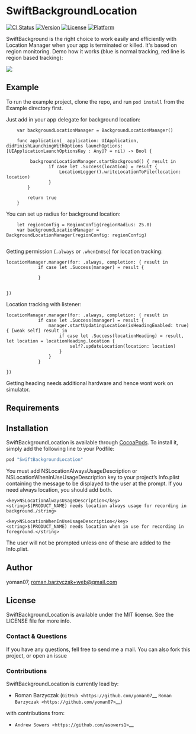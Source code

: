 # SwiftBackgroundLocation

[![CI Status](http://img.shields.io/travis/yoman07/SwiftBackgroundLocation.svg?style=flat)](https://travis-ci.org/yoman07/SwiftBackgroundLocation)
[![Version](https://img.shields.io/cocoapods/v/SwiftBackgroundLocation.svg?style=flat)](http://cocoapods.org/pods/SwiftBackgroundLocation)
[![License](https://img.shields.io/cocoapods/l/SwiftBackgroundLocation.svg?style=flat)](http://cocoapods.org/pods/SwiftBackgroundLocation)
[![Platform](https://img.shields.io/cocoapods/p/SwiftBackgroundLocation.svg?style=flat)](http://cocoapods.org/pods/SwiftBackgroundLocation)

SwiftBackground is the right choice to work easily and efficiently with Location Manager when your app is terminated or killed. It's based on region monitoring. Demo how it works (blue is normal tracking, red line is region based tracking):

![](https://media.giphy.com/media/xUA7biAFYmwE8IKcDe/source.gif)



## Example

To run the example project, clone the repo, and run `pod install` from the Example directory first.

Just add in your app delegate for background location:

```
    var backgroundLocationManager = BackgroundLocationManager()
    
    func application(_ application: UIApplication, didFinishLaunchingWithOptions launchOptions: [UIApplicationLaunchOptionsKey : Any]? = nil) -> Bool {
        
         backgroundLocationManager.startBackground() { result in
                if case let .Success(location) = result {
                    LocationLogger().writeLocationToFile(location: location)
                }
        }

        return true
    }
```

You can set up radius for background location:

```
    let regionConfig = RegionConfig(regionRadius: 25.0)
    var backgroundLocationManager = BackgroundLocationManager(regionConfig: regionConfig) 
    
```

Getting permission (`.always` or `.whenInUse`) for location tracking:

```
locationManager.manager(for: .always, completion: { result in
            if case let .Success(manager) = result {
                
            }


})
```

Location tracking with listener:

```
locationManager.manager(for: .always, completion: { result in
            if case let .Success(manager) = result {
                manager.startUpdatingLocation(isHeadingEnabled: true) { [weak self] result in
                    if case let .Success(locationHeading) = result, let location = locationHeading.location {
                        self?.updateLocation(location: location)
                    }
                }
            }

})
```

Getting heading needs additional hardware and hence wont work on simulator.


## Requirements

## Installation

SwiftBackgroundLocation is available through [CocoaPods](http://cocoapods.org). To install
it, simply add the following line to your Podfile:

```ruby
pod "SwiftBackgroundLocation"
```

You must add NSLocationAlwaysUsageDescription or NSLocationWhenInUseUsageDescription key to your project’s Info.plist containing the message to be displayed to the user at the prompt. If you need always location, you should add both.

```
<key>NSLocationAlwaysUsageDescription</key>
<string>$(PRODUCT_NAME) needs location always usage for recording in background./string>
```

```
<key>NSLocationWhenInUseUsageDescription</key>
<string>$(PRODUCT_NAME) needs location when in use for recording in foreground.</string>
```

The user will not be prompted unless one of these are added to the Info.plist.


## Author

yoman07, roman.barzyczak+web@gmail.com

## License

SwiftBackgroundLocation is available under the MIT license. See the LICENSE file for more info.

### Contact & Questions

If you have any questions, fell free to send me a mail.
You can also fork this project, or open an issue 

### Contributions
SwiftBackgroundLocation is currently lead by:

-  Roman Barzyczak  (`GitHub <https://github.com/yoman07`__  `Roman Barzyczak <https://github.com/yoman07>`__)

with contributions from:

- `Andrew Sowers <https://github.com/asowers1>`__

